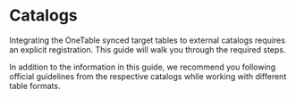 # Catalogs

Integrating the OneTable synced target tables to external catalogs requires an explicit registration. This guide will
walk you through the required steps.

In addition to the information in this guide, we recommend you following official guidelines from the respective
catalogs while working with different table formats.